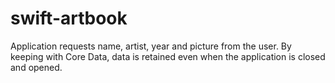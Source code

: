 # swift-artbook
Application requests name, artist, year and picture from the user. By keeping with Core Data, data is retained even when the application is closed and opened.
